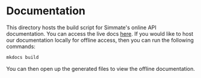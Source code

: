 # Documentation

This directory hosts the build script for Simmate's online API documentation. You can access the live docs [here](https://jacksund.github.io/simmate/simmate.html). If you would like to host our documentation locally for offline access, then you can run the following commands:

``` bash
mkdocs build
```

You can then open up the generated files to view the offline documentation.
